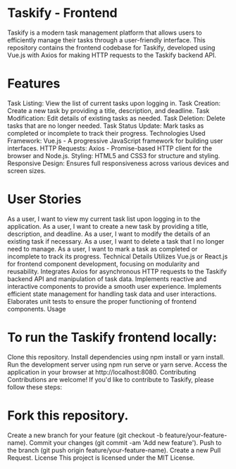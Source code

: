 # Taskify - Frontend

Taskify is a modern task management platform that allows users to efficiently manage their tasks through a user-friendly interface. This repository contains the frontend codebase for Taskify, developed using Vue.js with Axios for making HTTP requests to the Taskify backend API.

# Features
Task Listing: View the list of current tasks upon logging in.
Task Creation: Create a new task by providing a title, description, and deadline.
Task Modification: Edit details of existing tasks as needed.
Task Deletion: Delete tasks that are no longer needed.
Task Status Update: Mark tasks as completed or incomplete to track their progress.
Technologies Used
Framework: Vue.js - A progressive JavaScript framework for building user interfaces.
HTTP Requests: Axios - Promise-based HTTP client for the browser and Node.js.
Styling: HTML5 and CSS3 for structure and styling.
Responsive Design: Ensures full responsiveness across various devices and screen sizes.

# User Stories
As a user, I want to view my current task list upon logging in to the application.
As a user, I want to create a new task by providing a title, description, and deadline.
As a user, I want to modify the details of an existing task if necessary.
As a user, I want to delete a task that I no longer need to manage.
As a user, I want to mark a task as completed or incomplete to track its progress.
Technical Details
Utilizes Vue.js or React.js for frontend component development, focusing on modularity and reusability.
Integrates Axios for asynchronous HTTP requests to the Taskify backend API and manipulation of task data.
Implements reactive and interactive components to provide a smooth user experience.
Implements efficient state management for handling task data and user interactions.
Elaborates unit tests to ensure the proper functioning of frontend components.
Usage

# To run the Taskify frontend locally:

Clone this repository.
Install dependencies using npm install or yarn install.
Run the development server using npm run serve or yarn serve.
Access the application in your browser at http://localhost:8080.
Contributing
Contributions are welcome! If you'd like to contribute to Taskify, please follow these steps:

# Fork this repository.
Create a new branch for your feature (git checkout -b feature/your-feature-name).
Commit your changes (git commit -am 'Add new feature').
Push to the branch (git push origin feature/your-feature-name).
Create a new Pull Request.
License
This project is licensed under the MIT License.

